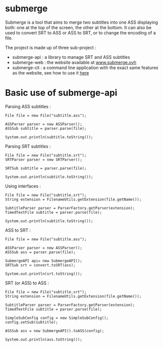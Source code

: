 # submerge

<p>
Submerge is a tool that aims to merge two subtitles into one ASS displaying both: one at the top of the screen, the other at the bottom. It can also be used to convert SRT to ASS or ASS to SRT, or to change the encoding of a file.
</p>

The project is made up of three sub-project :
* submerge-api : a library to manage SRT and ASS subtitles
* submerge-web : the website available at www.submerge.ovh
* submerge-cli : a command line application with the exact same features as the website, see how to use it <a href=http://www.submerge.ovh/pages/subcli.xhtml>here</a>

# Basic use of submerge-api

<p>
Parsing ASS subtitles :
</p>

```
File file = new File("subtitle.ass");

ASSParser parser = new ASSParser();
ASSSub subtitle = parser.parse(file);

System.out.println(subtitle.toString());
```

Parsing SRT subtitles :

```
File file = new File("subtitle.srt");
SRTParser parser = new SRTParser();

SRTSub subtitle = parser.parse(file);

System.out.println(subtitle.toString());
```

Using interfaces :

```
File file = new File("subtitle.srt");
String extension = FilenameUtils.getExtension(file.getName());

SubtitleParser parser = ParserFactory.getParser(extension);
TimedTextFile subtitle = parser.parse(file);

System.out.println(subtitle.toString());
```

ASS to SRT :

```
File file = new File("subtitle.ass");

ASSParser parser = new ASSParser();
ASSSub ass = parser.parse(file);

SubmergeAPI api= new SubmergeAPI();
SRTSub srt = convert.toSRT(ass);

System.out.println(srt.toString());
```

SRT (or ASS) to ASS :

```
File file = new File("subtitle.srt");
String extension = FilenameUtils.getExtension(file.getName());

SubtitleParser parser = ParserFactory.getParser(extension);
TimedTextFile subtitle = parser.parse(file);

SimpleSubConfig config = new SimpleSubConfig();
config.setSub(subtitle);

ASSSub ass = new SubmergeAPI().toASS(config);

System.out.println(ass.toString());
```
